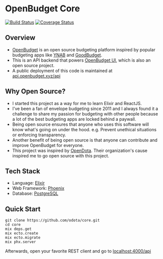 # OpenBudget Core

[![Build Status](https://travis-ci.org/obudget/core.svg?branch=master)](https://travis-ci.org/obudget/core) [![Coverage Status](https://coveralls.io/repos/github/obudget/core/badge.svg?branch=master)](https://coveralls.io/github/obudget/core?branch=master)

## Overview

* [OpenBudget](https://openbudget.xyz) is an open source budgeting platform inspired by popular budgeting apps like [YNAB](https://youneedabudget.com) and [GoodBudget](https://goodbudget.com).
* This is an API backend that powers [OpenBudget UI](https://github.com/obudget/ui), which is also an open source project.
* A public deployment of this code is maintained at [api.openbudget.xyz/api](https://api.openbudget.xyz/api)

## Why Open Source?

* I started this project as a way for me to learn Elixir and ReactJS.
* I've been a fan of envelope budgeting since 2011 and I always found it a challenge to share my passion for budgeting with other people because a lot of the best budgeting apps are locked behind a paywall.
* Being open source ensures that anyone who uses this software will know what's going on under the hood. e.g. Prevent unethical situations or enforcing transparency.
* Another benefit of being open source is that anyone can contribute and improve OpenBudget for everyone.
* This project was inspired by [OpenDota](https://www.opendota.com). Their organization's cause inspired me to go open source with this project.

## Tech Stack

* Language: [Elixir](https://elixir-lang.org/)
* Web Framework: [Phoenix](http://phoenixframework.org/)
* Database: [PostgreSQL](https://www.postgresql.org/)

## Quick Start

```
git clone https://github.com/odota/core.git
cd core
mix deps.get
mix ecto.create
mix ecto.migrate
mix phx.server
```

Afterwards, open your favorite REST client and go to [localhost:4000/api](http://localhost:4000/api)
